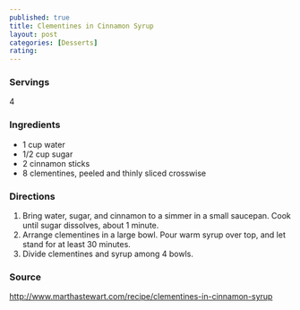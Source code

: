 ```yaml
---
published: true
title: Clementines in Cinnamon Syrup
layout: post
categories: [Desserts]
rating: 
---
```

### Servings
4

### Ingredients
- 1 cup water
- 1/2 cup sugar
- 2 cinnamon sticks
- 8 clementines, peeled and thinly sliced crosswise




### Directions
1. Bring water, sugar, and cinnamon to a simmer in a small saucepan. Cook until sugar dissolves, about 1 minute.
2. Arrange clementines in a large bowl. Pour warm syrup over top, and let stand for at least 30 minutes.
3. Divide clementines and syrup among 4 bowls.

### Source
<a href="http://www.marthastewart.com/recipe/clementines-in-cinnamon-syrup" target="new">http://www.marthastewart.com/recipe/clementines-in-cinnamon-syrup</a>
